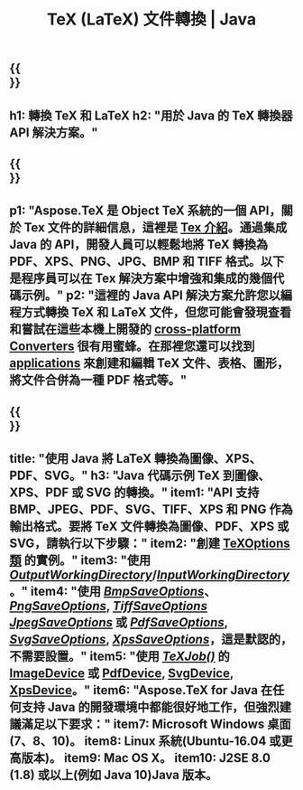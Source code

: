 ﻿---
translation: true
template: /_templates/_conversion-java.md
title: TeX (LaTeX) 文件轉換 | Java
url: /java/conversion/
description: TeX(LaTeX) 轉換 Java API 解決方案。只需幾行 Java 代碼即可將 LaTeX 文件轉換為 PDF、XPS 和圖像，包括 PNG、JPEG、TIFF、BMP。
keywords: tex 轉換 api java, tex 轉換器 java 集成
family: tex
platformtag: cpp
feature: conversion
---

{{<section banner>}}
---
h1: 轉換 TeX 和 LaTeX
h2: "用於 Java 的 TeX 轉換器 API 解決方案。"
---

{{<section overview>}}
---
p1: "Aspose.TeX 是 Object TeX 系統的一個 API，關於 Tex 文件的詳細信息，這裡是 [Tex 介紹](https://docs.aspose.com/tex/cpp/what-is-tex/)。通過集成 Java 的 API，開發人員可以輕鬆地將 TeX 轉換為 PDF、XPS、PNG、JPG、BMP 和 TIFF 格式。以下是程序員可以在 Tex 解決方案中增強和集成的幾個代碼示例。"
p2: "這裡的 Java API 解決方案允許您以編程方式轉換 TeX 和 LaTeX 文件，但您可能會發現查看和嘗試在這些本機上開發的 [cross-platform Converters](https://products.aspose.app/tex/conversion) 很有用蜜蜂。在那裡您還可以找到 [applications](https://products.aspose.app/tex/applications) 來創建和編輯 TeX 文件、表格、圖形，將文件合併為一種 PDF 格式等。"
---

{{<section feature1>}}
---
title: "使用 Java 將 LaTeX 轉換為圖像、XPS、PDF、SVG。"
h3: "Java 代碼示例 TeX 到圖像、XPS、PDF 或 SVG 的轉換。"
item1: "API 支持 BMP、JPEG、PDF、SVG、TIFF、XPS 和 PNG 作為輸出格式。要將 TeX 文件轉換為圖像、PDF、XPS 或 SVG，請執行以下步驟："
item2: "創建 [TeXOptions 類](https://reference.aspose.com/tex/java/com.aspose.tex/texoptions) 的實例。"
item3: "使用 [*OutputWorkingDirectory*](https://reference.aspose.com/tex/java/com.aspose.tex/TeXOptions#setOutputWorkingDirectory-com.aspose.tex.IOutputWorkingDirectory-)/[*InputWorkingDirectory*](https://reference.aspose.com/tex/java/com.aspose.tex/TeXOptions#setInputWorkingDirectory-com.aspose.tex.IInputWorkingDirectory-)。"
item4: "使用 [*BmpSaveOptions*](https://reference.aspose.com/tex/java/com.aspose.tex.rendering/BmpSaveOptions)、[*PngSaveOptions*](https://reference.aspose.com/tex/java/com.aspose.tex.rendering/PngSaveOptions), [*TiffSaveOptions*](https://reference.aspose.com/tex/java/com.aspose.tex.rendering/TiffSaveOptions) [*JpegSaveOptions*](https://reference.aspose.com/tex/java/com.aspose.tex.rendering/JpegSaveOptions) 或 [*PdfSaveOptions*](https://reference.aspose.com/tex/java/com.aspose.tex.rendering/PdfSaveOptions), [*SvgSaveOptions*](https://reference.aspose.com/tex/java/com.aspose.tex.rendering/SvgSaveOptions), [*XpsSaveOptions*](https://reference.aspose.com/tex/java/com.aspose.tex.rendering/XpsSaveOptions)，這是默認的，不需要設置。"
item5: "使用 [*TeXJob()*](https://reference.aspose.com/tex/java/com.aspose.tex/TeXJob) 的 [ImageDevice](https://reference.aspose.com/tex/java/com.aspose.tex.rendering/ImageDevice) 或 [PdfDevice](https://reference.aspose.com/tex/java/com.aspose.tex.rendering/PdfDevice), [SvgDevice](https://reference.aspose.com/tex/java/com.aspose.tex.rendering/SvgDevice), [XpsDevice](https://reference.aspose.com/tex/java/com.aspose.tex.rendering/Xps設備)。"
item6: "Aspose.TeX for Java 在任何支持 Java 的開發環境中都能很好地工作，但強烈建議滿足以下要求："
item7: Microsoft Windows 桌面(7、8、10)。
item8: Linux 系統(Ubuntu-16.04 或更高版本)。
item9: Mac OS X。
item10: J2SE 8.0 (1.8) 或以上(例如 Java 10)Java 版本。
---

